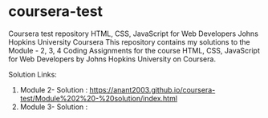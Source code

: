 # coursera-test
Coursera test repository
HTML, CSS, JavaScript for Web Developers
Johns Hopkins University
Coursera
This repository contains my solutions to the Module - 2, 3, 4 Coding Assignments for the course HTML, CSS, JavaScript for Web Developers by Johns Hopkins University on Coursera.

Solution Links:
1. Module 2- Solution : https://anant2003.github.io/coursera-test/Module%202%20-%20solution/index.html
2. Module 3- Solution : 


